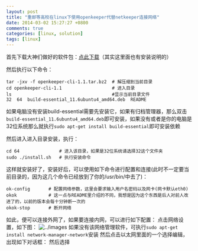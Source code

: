 ```yaml
---
layout: post
title: "重邮等高校在linux下使用openkeeper代替netkeeper连接网络"
date: 2014-03-02 15:27:27 +0800
comments: true
categories: [linux, solution]
tags: [linux]
---
```

首先下载大神们做好的软件包：[点此下载]()（其实这里面也有安装说明的）

然后执行以下命令：

    tar -jxv -f openkeeper-cli-1.1.tar.bz2  # 解压缩到当前目录
    cd openkeeper-cli-1.1                   # 进入目录
    ls                                      #显示当前目录文件
    32  64  build-essential_11.6ubuntu4_amd64.deb  README
如果电脑没有安装build-essential需要先安装它，如果有归档管理器，那么双击`build-essential_11.6ubuntu4_amd64.deb`即可安装，如果没有或者是你的电脑是32位系统那么就执行`sudo apt-get install build-essential`即可安装依赖
<!--more-->
然后进入进入目录安装，执行：

    cd 64               # 进入该目录，如果是32位系统请选择32这个文件夹
    sudo ./install.sh   # 执行安装命令
这样就安装好了，安装好后，可以使用如下命令进行配置和连接(此时不一定要当前目录的，因为这几个命令已经放到了你的/usr/bin/中去了)：

    ok-config       # 配置网络参数，这里会要求输入用户名密码以及网卡(网卡默认eth0)
    okok            # 这一点与README里介绍的不同，我想是因为这个东西是后人对前人改进了的，以前的版本会每十分钟断一次的
    okok-stop       # 断开网络
    
如此，便可以连接外网了，如果要连接内网，可以进行如下配置：
点击网络设置，如下图：
![../images](logo.jpg)
如果没有该网络管理软件，可执行`sudo apt-get install network-manager-network`安装
然后点击以太网里面的一个选择编辑，出现如下对话框：
[]()
然后选择

